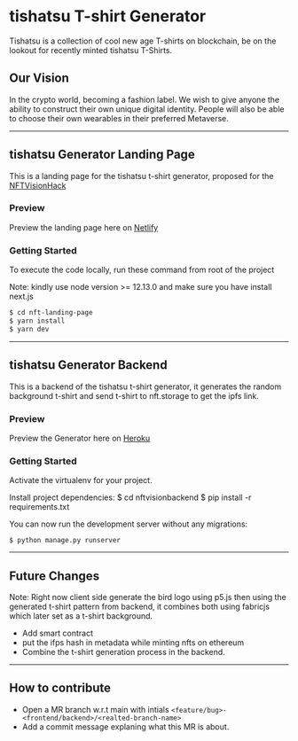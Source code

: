 # tishatsu T-shirt Generator

Tishatsu is a collection of cool new age T-shirts on blockchain, be on the
lookout for recently minted tishatsu T-Shirts.

## Our Vision

In the crypto world, becoming a fashion label. We wish to give anyone the ability to
construct their own unique digital identity. People will also be able to choose
their own wearables in their preferred Metaverse.

----------------------------------------------------------------------------------------------------------------------------

## tishatsu Generator Landing Page

This is a landing page for the tishatsu t-shirt generator, proposed for the
[NFTVisionHack](https://www.nftvisionhack.com/)

### Preview

Preview the landing page here on [Netlify](https://nftvisionhack.netlify.app/)

### Getting Started

To execute the code locally, run these command from root of the project

Note: kindly use node version >= 12.13.0 and make sure you have install next.js

```bash
$ cd nft-landing-page
$ yarn install
$ yarn dev
```

----------------------------------------------------------------------------------------------------------------------------

## tishatsu Generator Backend

This is a backend of the tishatsu t-shirt generator, it generates the random background t-shirt and send
t-shirt to nft.storage to get the ipfs link.

### Preview

Preview the Generator here on [Heroku](https://nftvisionhack.herokuapp.com/)

### Getting Started

Activate the virtualenv for your project.
    
Install project dependencies:
    $ cd nftvisionbackend
    $ pip install -r requirements.txt

You can now run the development server without any migrations:

    $ python manage.py runserver

----------------------------------------------------------------------------------------------------------------------------

## Future Changes

Note: Right now client side generate the bird logo using p5.js then using the generated t-shirt pattern from backend, it combines both using fabricjs which later set as a t-shirt background.

- Add smart contract
- put the ifps hash in metadata while minting nfts on ethereum
- Combine the t-shirt generation process in the backend.

----------------------------------------------------------------------------------------------------------------------------

## How to contribute

- Open a MR branch w.r.t main with intials `<feature/bug>-<frontend/backend>/<realted-branch-name>`
- Add a commit message explaning what this MR is about.
